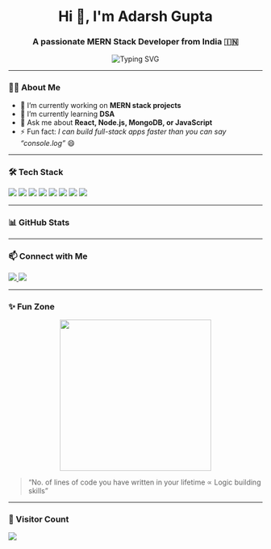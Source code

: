 <h1 align="center">Hi 👋, I'm Adarsh Gupta</h1>
<h3 align="center">A passionate MERN Stack Developer from India 🇮🇳</h3>

<p align="center">
  <img src="https://readme-typing-svg.herokuapp.com?font=Fira+Code&pause=1000&color=00F7FF&width=435&lines=MERN+Stack+Developer;React+%2B+Node+%2B+MongoDB+lover;Always+learning+new+techs!" alt="Typing SVG" />
</p>

---

### 👨‍💻 About Me

- 🔭 I’m currently working on **MERN stack projects**
- 🌱 I’m currently learning **DSA**
- 💬 Ask me about **React, Node.js, MongoDB, or JavaScript**
- ⚡ Fun fact: *I can build full-stack apps faster than you can say “console.log”* 😄

---

### 🛠️ Tech Stack

<!-- Badges from shields.io -->
<p align="left">
  <img src="https://img.shields.io/badge/Code-React.js-blue?style=flat-square&logo=react" />
  <img src="https://img.shields.io/badge/Code-Node.js-green?style=flat-square&logo=node.js" />
  <img src="https://img.shields.io/badge/Database-MongoDB-green?style=flat-square&logo=mongodb" />
  <img src="https://img.shields.io/badge/Frontend-HTML5-orange?style=flat-square&logo=html5" />
  <img src="https://img.shields.io/badge/Frontend-CSS3-blue?style=flat-square&logo=css3" />
  <img src="https://img.shields.io/badge/Styling-TailwindCSS-teal?style=flat-square&logo=tailwind-css" />
  <img src="https://img.shields.io/badge/Language-JavaScript-yellow?style=flat-square&logo=javascript" />
  <img src="https://img.shields.io/badge/Backend-Express.js-black?style=flat-square&logo=express" />
</p>

---

### 📊 GitHub Stats
<!--
<p align="center">
  <img src="https://github-readme-stats.vercel.app/api?username=Adarsh-Gupta101&show_icons=true&theme=github_dark" />
  <br />
  <img src="https://github-readme-streak-stats.herokuapp.com/?user=Adarsh-Gupta101&theme=github-dark&hide_border=false" />
  <br />
  <img src="https://github-readme-stats.vercel.app/api/top-langs/?username=Adarsh-Gupta101&layout=compact&theme=github_dark" />
</p>
-->

---

### 📫 Connect with Me

<p align="left">
  <a href="https://www.linkedin.com/in/adarsh-gupta-07ab07243/" target="_blank">
    <img src="https://img.shields.io/badge/LinkedIn-blue?style=for-the-badge&logo=linkedin&logoColor=white" />
  </a>
  <a href="mailto:adarshg2612@gmail.com">
    <img src="https://img.shields.io/badge/Gmail-red?style=for-the-badge&logo=gmail&logoColor=white" />
  </a>
</p>

---

### ✨ Fun Zone

<p align="center">
  <img src="https://media.giphy.com/media/LmNwrBhejkK9EFP504/giphy.gif" width="300" />
</p>

> “No. of lines of code you have written in your lifetime ∝ Logic building skills” 

---

### 🧭 Visitor Count

<p align="left">
  <img src="https://komarev.com/ghpvc/?username=Adarsh-Gupta101&label=Profile%20views&color=0e75b6&style=flat" />
</p>

